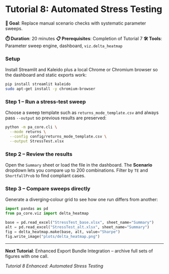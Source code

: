 # Tutorial 8: Automated Stress Testing

**🎯 Goal**: Replace manual scenario checks with systematic parameter sweeps.

**⏱️ Duration**: 20 minutes
**📋 Prerequisites**: Completion of Tutorial 7
**🛠️ Tools**: Parameter sweep engine, dashboard, `viz.delta_heatmap`

### Setup

Install Streamlit and Kaleido plus a local Chrome or Chromium browser so the dashboard and static exports work:

```bash
pip install streamlit kaleido
sudo apt-get install -y chromium-browser
```

### Step 1 – Run a stress‑test sweep

Choose a sweep template such as `returns_mode_template.csv` and always pass `--output` so previous results are preserved:

```bash
python -m pa_core.cli \
  --mode returns \
  --config config/returns_mode_template.csv \
  --output StressTest.xlsx
```

### Step 2 – Review the results

Open the `Summary` sheet or load the file in the dashboard. The **Scenario** dropdown lets you compare up to 200 combinations. Filter by `TE` and `ShortfallProb` to find compliant cases.

### Step 3 – Compare sweeps directly

Generate a diverging‑colour grid to see how one run differs from another:

```python
import pandas as pd
from pa_core.viz import delta_heatmap

base = pd.read_excel("StressTest_base.xlsx", sheet_name="Summary")
alt = pd.read_excel("StressTest_alt.xlsx", sheet_name="Summary")
fig = delta_heatmap.make(base, alt, value="Sharpe")
fig.write_image("plots/delta_heatmap.png")
```

---

**Next Tutorial**: Enhanced Export Bundle Integration – archive full sets of figures with one call.

*Tutorial 8 Enhanced: Automated Stress Testing*
